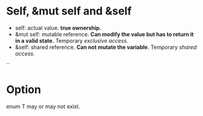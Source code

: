 # Self, &mut self and &self

- self: actual value. <b>true ownership.</b>
- &mut self: mutable reference. <b>Can modify the value but has to return it in a valid state.</b> Temporary <i>exclusive access.</i>
- &self: shared reference. <b>Can not mutate the variable</b>. Temporary <i>shared access.</i>

``

# Option<T>

enum T may or may not exist.
